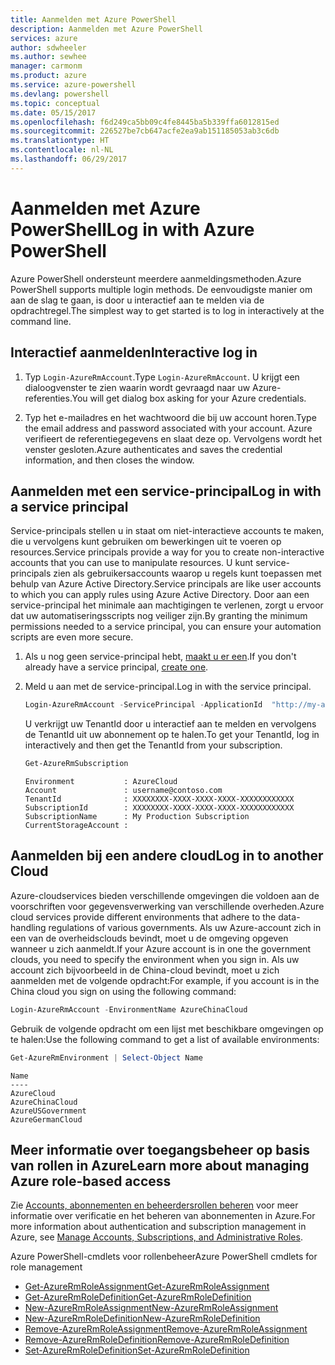 ```yaml
---
title: Aanmelden met Azure PowerShell
description: Aanmelden met Azure PowerShell
services: azure
author: sdwheeler
ms.author: sewhee
manager: carmonm
ms.product: azure
ms.service: azure-powershell
ms.devlang: powershell
ms.topic: conceptual
ms.date: 05/15/2017
ms.openlocfilehash: f6d249ca5bb09c4fe8445ba5b339ffa6012815ed
ms.sourcegitcommit: 226527be7cb647acfe2ea9ab151185053ab3c6db
ms.translationtype: HT
ms.contentlocale: nl-NL
ms.lasthandoff: 06/29/2017
---
```

# <a name="log-in-with-azure-powershell"></a><span data-ttu-id="3f232-103">Aanmelden met Azure PowerShell</span><span class="sxs-lookup"><span data-stu-id="3f232-103">Log in with Azure PowerShell</span></span>

<span data-ttu-id="3f232-104">Azure PowerShell ondersteunt meerdere aanmeldingsmethoden.</span><span class="sxs-lookup"><span data-stu-id="3f232-104">Azure PowerShell supports multiple login methods.</span></span> <span data-ttu-id="3f232-105">De eenvoudigste manier om aan de slag te gaan, is door u interactief aan te melden via de opdrachtregel.</span><span class="sxs-lookup"><span data-stu-id="3f232-105">The simplest way to get started is to log in interactively at the command line.</span></span>

## <a name="interactive-log-in"></a><span data-ttu-id="3f232-106">Interactief aanmelden</span><span class="sxs-lookup"><span data-stu-id="3f232-106">Interactive log in</span></span>

1. <span data-ttu-id="3f232-107">Typ `Login-AzureRmAccount`.</span><span class="sxs-lookup"><span data-stu-id="3f232-107">Type `Login-AzureRmAccount`.</span></span> <span data-ttu-id="3f232-108">U krijgt een dialoogvenster te zien waarin wordt gevraagd naar uw Azure-referenties.</span><span class="sxs-lookup"><span data-stu-id="3f232-108">You will get dialog box asking for your Azure credentials.</span></span>

2. <span data-ttu-id="3f232-109">Typ het e-mailadres en het wachtwoord die bij uw account horen.</span><span class="sxs-lookup"><span data-stu-id="3f232-109">Type the email address and password associated with your account.</span></span> <span data-ttu-id="3f232-110">Azure verifieert de referentiegegevens en slaat deze op. Vervolgens wordt het venster gesloten.</span><span class="sxs-lookup"><span data-stu-id="3f232-110">Azure authenticates and saves the credential information, and then closes the window.</span></span>

## <a name="log-in-with-a-service-principal"></a><span data-ttu-id="3f232-111">Aanmelden met een service-principal</span><span class="sxs-lookup"><span data-stu-id="3f232-111">Log in with a service principal</span></span>

<span data-ttu-id="3f232-112">Service-principals stellen u in staat om niet-interactieve accounts te maken, die u vervolgens kunt gebruiken om bewerkingen uit te voeren op resources.</span><span class="sxs-lookup"><span data-stu-id="3f232-112">Service principals provide a way for you to create non-interactive accounts that you can use to manipulate resources.</span></span> <span data-ttu-id="3f232-113">U kunt service-principals zien als gebruikersaccounts waarop u regels kunt toepassen met behulp van Azure Active Directory.</span><span class="sxs-lookup"><span data-stu-id="3f232-113">Service principals are like user accounts to which you can apply rules using Azure Active Directory.</span></span> <span data-ttu-id="3f232-114">Door aan een service-principal het minimale aan machtigingen te verlenen, zorgt u ervoor dat uw automatiseringsscripts nog veiliger zijn.</span><span class="sxs-lookup"><span data-stu-id="3f232-114">By granting the minimum permissions needed to a service principal, you can ensure your automation scripts are even more secure.</span></span>

1. <span data-ttu-id="3f232-115">Als u nog geen service-principal hebt, [maakt u er een](create-azure-service-principal-azureps.md).</span><span class="sxs-lookup"><span data-stu-id="3f232-115">If you don't already have a service principal, [create one](create-azure-service-principal-azureps.md).</span></span>

2. <span data-ttu-id="3f232-116">Meld u aan met de service-principal.</span><span class="sxs-lookup"><span data-stu-id="3f232-116">Log in with the service principal.</span></span>

    ```powershell
    Login-AzureRmAccount -ServicePrincipal -ApplicationId  "http://my-app" -Credential $pscredential -TenantId $tenantid
    ```

    <span data-ttu-id="3f232-117">U verkrijgt uw TenantId door u interactief aan te melden en vervolgens de TenantId uit uw abonnement op te halen.</span><span class="sxs-lookup"><span data-stu-id="3f232-117">To get your TenantId, log in interactively and then get the TenantId from your subscription.</span></span>

    ```powershell
    Get-AzureRmSubscription
    ```

    ```
    Environment           : AzureCloud
    Account               : username@contoso.com
    TenantId              : XXXXXXXX-XXXX-XXXX-XXXX-XXXXXXXXXXXX
    SubscriptionId        : XXXXXXXX-XXXX-XXXX-XXXX-XXXXXXXXXXXX
    SubscriptionName      : My Production Subscription
    CurrentStorageAccount :
    ```

## <a name="log-in-to-another-cloud"></a><span data-ttu-id="3f232-118">Aanmelden bij een andere cloud</span><span class="sxs-lookup"><span data-stu-id="3f232-118">Log in to another Cloud</span></span>

<span data-ttu-id="3f232-119">Azure-cloudservices bieden verschillende omgevingen die voldoen aan de voorschriften voor gegevensverwerking van verschillende overheden.</span><span class="sxs-lookup"><span data-stu-id="3f232-119">Azure cloud services provide different environments that adhere to the data-handling regulations of various governments.</span></span> <span data-ttu-id="3f232-120">Als uw Azure-account zich in een van de overheidsclouds bevindt, moet u de omgeving opgeven wanneer u zich aanmeldt.</span><span class="sxs-lookup"><span data-stu-id="3f232-120">If your Azure account is in one the government clouds, you need to specify the environment when you sign in.</span></span> <span data-ttu-id="3f232-121">Als uw account zich bijvoorbeeld in de China-cloud bevindt, moet u zich aanmelden met de volgende opdracht:</span><span class="sxs-lookup"><span data-stu-id="3f232-121">For example, if you account is in the China cloud you sign on using the following command:</span></span>

```powershell
Login-AzureRmAccount -EnvironmentName AzureChinaCloud
```

<span data-ttu-id="3f232-122">Gebruik de volgende opdracht om een lijst met beschikbare omgevingen op te halen:</span><span class="sxs-lookup"><span data-stu-id="3f232-122">Use the following command to get a list of available environments:</span></span>

```powershell
Get-AzureRmEnvironment | Select-Object Name
```

```
Name
----
AzureCloud
AzureChinaCloud
AzureUSGovernment
AzureGermanCloud
```

## <a name="learn-more-about-managing-azure-role-based-access"></a><span data-ttu-id="3f232-123">Meer informatie over toegangsbeheer op basis van rollen in Azure</span><span class="sxs-lookup"><span data-stu-id="3f232-123">Learn more about managing Azure role-based access</span></span>

<span data-ttu-id="3f232-124">Zie [Accounts, abonnementen en beheerdersrollen beheren](/azure/active-directory/role-based-access-control-configure) voor meer informatie over verificatie en het beheren van abonnementen in Azure.</span><span class="sxs-lookup"><span data-stu-id="3f232-124">For more information about authentication and subscription management in Azure, see [Manage Accounts, Subscriptions, and Administrative Roles](/azure/active-directory/role-based-access-control-configure).</span></span>

<span data-ttu-id="3f232-125">Azure PowerShell-cmdlets voor rollenbeheer</span><span class="sxs-lookup"><span data-stu-id="3f232-125">Azure PowerShell cmdlets for role management</span></span>

* [<span data-ttu-id="3f232-126">Get-AzureRmRoleAssignment</span><span class="sxs-lookup"><span data-stu-id="3f232-126">Get-AzureRmRoleAssignment</span></span>](/powershell/module/AzureRM.Resources/Get-AzureRmRoleAssignment)
* [<span data-ttu-id="3f232-127">Get-AzureRmRoleDefinition</span><span class="sxs-lookup"><span data-stu-id="3f232-127">Get-AzureRmRoleDefinition</span></span>](/powershell/module/AzureRM.Resources/Get-AzureRmRoleDefinition)
* [<span data-ttu-id="3f232-128">New-AzureRmRoleAssignment</span><span class="sxs-lookup"><span data-stu-id="3f232-128">New-AzureRmRoleAssignment</span></span>](/powershell/module/AzureRM.Resources/New-AzureRmRoleAssignment)
* [<span data-ttu-id="3f232-129">New-AzureRmRoleDefinition</span><span class="sxs-lookup"><span data-stu-id="3f232-129">New-AzureRmRoleDefinition</span></span>](/powershell/module/AzureRM.Resources/New-AzureRmRoleDefinition)
* [<span data-ttu-id="3f232-130">Remove-AzureRmRoleAssignment</span><span class="sxs-lookup"><span data-stu-id="3f232-130">Remove-AzureRmRoleAssignment</span></span>](/powershell/module/AzureRM.Resources/Remove-AzureRmRoleAssignment)
* [<span data-ttu-id="3f232-131">Remove-AzureRmRoleDefinition</span><span class="sxs-lookup"><span data-stu-id="3f232-131">Remove-AzureRmRoleDefinition</span></span>](/powershell/module/AzureRM.Resources/Remove-AzureRmRoleDefinition)
* [<span data-ttu-id="3f232-132">Set-AzureRmRoleDefinition</span><span class="sxs-lookup"><span data-stu-id="3f232-132">Set-AzureRmRoleDefinition</span></span>](/powershell/moduel/AzureRM.Resources/Set-AzureRmRoleDefinition)
